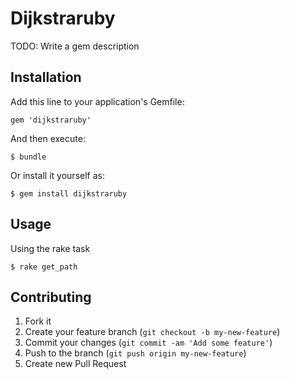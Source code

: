# Dijkstraruby

TODO: Write a gem description

## Installation

Add this line to your application's Gemfile:

    gem 'dijkstraruby'

And then execute:

    $ bundle

Or install it yourself as:

    $ gem install dijkstraruby

## Usage

Using the rake task

    $ rake get_path   

## Contributing

1. Fork it
2. Create your feature branch (`git checkout -b my-new-feature`)
3. Commit your changes (`git commit -am 'Add some feature'`)
4. Push to the branch (`git push origin my-new-feature`)
5. Create new Pull Request
